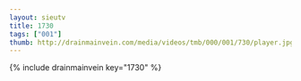 ```yaml
--- 
layout: sieutv
title: 1730
tags: ["001"]
thumb: http://drainmainvein.com/media/videos/tmb/000/001/730/player.jpg
---
```

{% include drainmainvein key="1730" %} 

